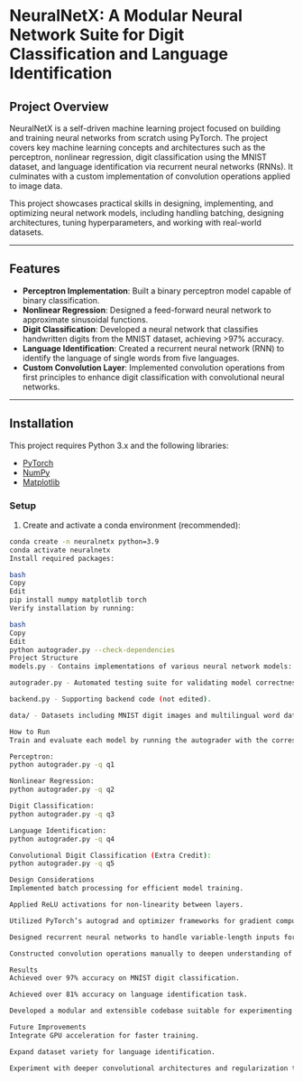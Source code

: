 # NeuralNetX: A Modular Neural Network Suite for Digit Classification and Language Identification

## Project Overview

NeuralNetX is a self-driven machine learning project focused on building and training neural networks from scratch using PyTorch. The project covers key machine learning concepts and architectures such as the perceptron, nonlinear regression, digit classification using the MNIST dataset, and language identification via recurrent neural networks (RNNs). It culminates with a custom implementation of convolution operations applied to image data.

This project showcases practical skills in designing, implementing, and optimizing neural network models, including handling batching, designing architectures, tuning hyperparameters, and working with real-world datasets.

---

## Features

- **Perceptron Implementation**: Built a binary perceptron model capable of binary classification.
- **Nonlinear Regression**: Designed a feed-forward neural network to approximate sinusoidal functions.
- **Digit Classification**: Developed a neural network that classifies handwritten digits from the MNIST dataset, achieving >97% accuracy.
- **Language Identification**: Created a recurrent neural network (RNN) to identify the language of single words from five languages.
- **Custom Convolution Layer**: Implemented convolution operations from first principles to enhance digit classification with convolutional neural networks.

---

## Installation

This project requires Python 3.x and the following libraries:

- [PyTorch](https://pytorch.org/)
- [NumPy](https://numpy.org/)
- [Matplotlib](https://matplotlib.org/)

### Setup

1. Create and activate a conda environment (recommended):

```bash
conda create -n neuralnetx python=3.9
conda activate neuralnetx
Install required packages:

bash
Copy
Edit
pip install numpy matplotlib torch
Verify installation by running:

bash
Copy
Edit
python autograder.py --check-dependencies
Project Structure
models.py - Contains implementations of various neural network models: Perceptron, Regression, Digit Classification, Language Identification, and Convolutional models.

autograder.py - Automated testing suite for validating model correctness.

backend.py - Supporting backend code (not edited).

data/ - Datasets including MNIST digit images and multilingual word data.

How to Run
Train and evaluate each model by running the autograder with the corresponding question flag:

Perceptron:
python autograder.py -q q1

Nonlinear Regression:
python autograder.py -q q2

Digit Classification:
python autograder.py -q q3

Language Identification:
python autograder.py -q q4

Convolutional Digit Classification (Extra Credit):
python autograder.py -q q5

Design Considerations
Implemented batch processing for efficient model training.

Applied ReLU activations for non-linearity between layers.

Utilized PyTorch’s autograd and optimizer frameworks for gradient computation and parameter updates.

Designed recurrent neural networks to handle variable-length inputs for language identification.

Constructed convolution operations manually to deepen understanding of spatial feature extraction.

Results
Achieved over 97% accuracy on MNIST digit classification.

Achieved over 81% accuracy on language identification task.

Developed a modular and extensible codebase suitable for experimenting with network architectures and hyperparameters.

Future Improvements
Integrate GPU acceleration for faster training.

Expand dataset variety for language identification.

Experiment with deeper convolutional architectures and regularization techniques.